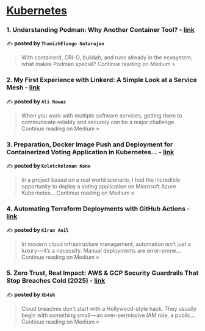 
<h1><a href=https://medium.com/tag/kubernetes/recommended target="_blank" rel="noopener noreferrer">Kubernetes</a></h1>
<h3>1. Understanding Podman: Why Another Container Tool?  - <a href="https://thamizhelango.medium.com/understanding-podman-why-another-container-tool-2846b9868242?source=rss------kubernetes-5" target="_blank" rel="noopener noreferrer">link</a></h3>

✍️ **posted by `ThamizhElango Natarajan`**

<blockquote>With containerd, CRI-O, buildah, and runc already in the ecosystem, what makes Podman special?
Continue reading on Medium »</blockquote>

<h3>2. My First Experience with Linkerd: A Simple Look at a Service Mesh - <a href="https://medium.com/@AliPythonDev/my-first-experience-with-linkerd-a-simple-look-at-a-service-mesh-2a63574b987b?source=rss------kubernetes-5" target="_blank" rel="noopener noreferrer">link</a></h3>

✍️ **posted by `Ali Nawaz`**

<blockquote>When you work with multiple software services, getting them to communicate reliably and securely can be a major challenge.
Continue reading on Medium »</blockquote>

<h3>3. Preparation, Docker Image Push and Deployment for Containerized Voting Application in Kubernetes… - <a href="https://medium.com/@kolotcholomankone/preparation-docker-image-push-and-deployment-for-containerized-voting-application-in-kubernetes-2a2ddccb1424?source=rss------kubernetes-5" target="_blank" rel="noopener noreferrer">link</a></h3>

✍️ **posted by `Kolotcholoman Kone`**

<blockquote>In a project based on a real world scenario, I had the incredible opportunity to deploy a voting application on Microsoft Azure Kubernetes…
Continue reading on Medium »</blockquote>

<h3>4. Automating Terraform Deployments with GitHub Actions - <a href="https://medium.com/@kiran007anil/automating-terraform-deployments-with-github-actions-3a3d8f78b49d?source=rss------kubernetes-5" target="_blank" rel="noopener noreferrer">link</a></h3>

✍️ **posted by `Kiran Anil`**

<blockquote>In modern cloud infrastructure management, automation isn’t just a luxury — it’s a necessity. Manual deployments are error-prone…
Continue reading on Medium »</blockquote>

<h3>5. Zero Trust, Real Impact: AWS & GCP Security Guardrails That Stop Breaches Cold (2025) - <a href="https://medium.com/@novaferrydianto/zero-trust-real-impact-aws-gcp-security-guardrails-that-stop-breaches-cold-2025-1e5a0e8462ec?source=rss------kubernetes-5" target="_blank" rel="noopener noreferrer">link</a></h3>

✍️ **posted by `Xb4sh`**

<blockquote>Cloud breaches don’t start with a Hollywood-style hack.
They usually begin with something small — an over-permissive IAM role, a public…
Continue reading on Medium »</blockquote>

